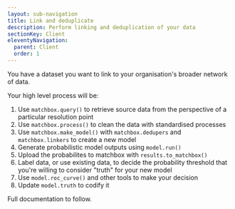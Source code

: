 ```yaml
---
layout: sub-navigation
title: Link and deduplicate
description: Perform linking and deduplication of your data
sectionKey: Client
eleventyNavigation:
  parent: Client
  order: 1
---
```


You have a dataset you want to link to your organisation's broader network of data.

Your high level process will be:

1. Use `matchbox.query()` to retrieve source data from the perspective of a particular resolution point
2. Use `matchbox.process()` to clean the data with standardised processes
3. Use `matchbox.make_model()` with `matchbox.dedupers` and `matchbox.linkers` to create a new model
4. Generate probabilistic model outputs using `model.run()`
5. Upload the probabilites to matchbox with `results.to_matchbox()`
6. Label data, or use existing data, to decide the probability threshold that you're willing to consider "truth" for your new model
7. Use `model.roc_curve()` and other tools to make your decision
8. Update `model.truth` to codify it

Full documentation to follow.